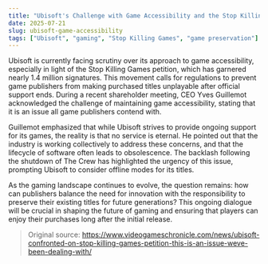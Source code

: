 ```yaml
---
title: "Ubisoft's Challenge with Game Accessibility and the Stop Killing Games Movement"
date: 2025-07-21
slug: ubisoft-game-accessibility
tags: ["Ubisoft", "gaming", "Stop Killing Games", "game preservation"]
---
```

Ubisoft is currently facing scrutiny over its approach to game accessibility, especially in light of the Stop Killing Games petition, which has garnered nearly 1.4 million signatures. This movement calls for regulations to prevent game publishers from making purchased titles unplayable after official support ends. During a recent shareholder meeting, CEO Yves Guillemot acknowledged the challenge of maintaining game accessibility, stating that it is an issue all game publishers contend with.

Guillemot emphasized that while Ubisoft strives to provide ongoing support for its games, the reality is that no service is eternal. He pointed out that the industry is working collectively to address these concerns, and that the lifecycle of software often leads to obsolescence. The backlash following the shutdown of The Crew has highlighted the urgency of this issue, prompting Ubisoft to consider offline modes for its titles.

As the gaming landscape continues to evolve, the question remains: how can publishers balance the need for innovation with the responsibility to preserve their existing titles for future generations? This ongoing dialogue will be crucial in shaping the future of gaming and ensuring that players can enjoy their purchases long after the initial release.

> Original source: https://www.videogameschronicle.com/news/ubisoft-confronted-on-stop-killing-games-petition-this-is-an-issue-weve-been-dealing-with/
